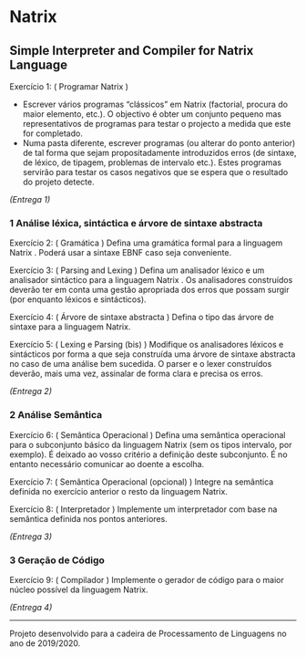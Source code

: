 # Natrix
## Simple Interpreter and Compiler for Natrix Language

Exercício 1: ( Programar Natrix )

- Escrever vários programas “clássicos” em Natrix (factorial, procura do maior
elemento, etc.). O objectivo é obter um conjunto pequeno mas representativos de
programas para testar o projecto a medida que este for completado.
- Numa pasta diferente, escrever programas (ou alterar do ponto anterior) de tal forma
que sejam propositadamente introduzidos erros (de sintaxe, de léxico, de tipagem,
problemas de intervalo etc.). Estes programas servirão para testar os casos negativos
que se espera que o resultado do projeto detecte.

_(Entrega 1)_

### 1 Análise léxica, sintáctica e árvore de sintaxe abstracta

Exercício 2: ( Gramática )
Defina uma gramática formal para a linguagem Natrix . Poderá usar a sintaxe EBNF caso
seja conveniente.

Exercício 3: ( Parsing and Lexing )
Defina um analisador léxico e um analisador sintáctico para a linguagem Natrix . Os
analisadores construídos deverão ter em conta uma gestão apropriada dos erros que possam
surgir (por enquanto léxicos e sintácticos).

Exercício 4: ( Árvore de sintaxe abstracta )
Defina o tipo das árvore de sintaxe para a linguagem Natrix.

Exercício 5: ( Lexing e Parsing (bis) )
Modifique os analisadores léxicos e sintácticos por forma a que seja construída uma árvore
de sintaxe abstracta no caso de uma análise bem sucedida. O parser e o lexer construídos
deverão, mais uma vez, assinalar de forma clara e precisa os erros.

_(Entrega 2)_

### 2 Análise Semântica

Exercício 6: ( Semântica Operacional )
Defina uma semântica operacional para o subconjunto básico da linguagem Natrix (sem os
tipos intervalo, por exemplo). É deixado ao vosso critério a definição deste subconjunto. É
no entanto necessário comunicar ao doente a escolha.

Exercício 7: ( Semântica Operacional (opcional) )
Integre na semântica definida no exercício anterior o resto da linguagem Natrix.

Exercício 8: ( Interpretador )
Implemente um interpretador com base na semântica definida nos pontos anteriores.

_(Entrega 3)_

### 3 Geração de Código

Exercício 9: ( Compilador )
Implemente o gerador de código para o maior núcleo possível da linguagem Natrix.

_(Entrega 4)_

---

Projeto desenvolvido para a cadeira de Processamento de Linguagens no ano de 2019/2020.
